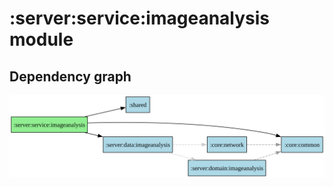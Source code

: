 ﻿# :server:service:imageanalysis module
## Dependency graph
![:server:service:imageanalysis](../../../docs/images/graphs/dep_graph__server_service_imageanalysis.svg)
